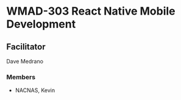 # WMAD-303 React Native Mobile Development

## Facilitator
Dave Medrano

### Members
- NACNAS, Kevin



